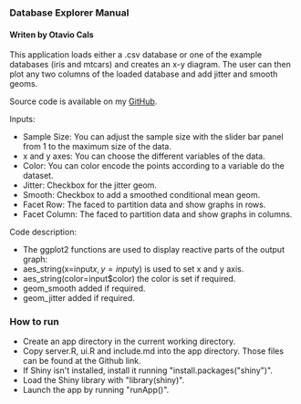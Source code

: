### Database Explorer Manual
#### Writen by Otavio Cals

This application loads either a .csv database or one of the example databases (iris and mtcars) and creates an x-y diagram.
The user can then plot any two columns of the loaded database and add jitter and smooth geoms.

Source code is available on my [GitHub](https://github.com/otaviocals/dev_dat_prod).


Inputs:
* Sample Size: You can adjust the sample size with the slider bar panel from 1 to the maximum size of the data.      
* x and y axes: You can choose the different variables of the data.     
* Color: You can color encode the points according to a variable do the dataset.      
* Jitter: Checkbox for the jitter geom.    
* Smooth: Checkbox to add a smoothed conditional mean geom.      
* Facet Row: The faced to partition data and show graphs in rows.     
* Facet Column: The faced to partition data and show graphs in columns.      

Code description:
* The ggplot2 functions are used to display reactive parts of the output graph:
* aes_string(x=input$x, y=input$y) is used to set x and y axis.
* aes_string(color=input$color) the color is set if required.
* geom_smooth added if required.
* geom_jitter added if required.

### How to run
* Create an app directory in the current working directory.
* Copy server.R, ui.R and include.md into the app directory. Those files can be found at the Github link.
* If Shiny isn't installed, install it running "install.packages("shiny")".
* Load the Shiny library with "library(shiny)".
* Launch the app by running "runApp()".


   






